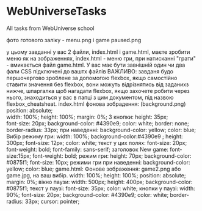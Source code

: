 # WebUniverseTasks
All tasks from WebUniverse school 

фото готового заліку - menu.png і game paused.png

у цьому завданні у вас 2 файли, index.html і game.html, маєте зробити меню як на зображеннях, index.html - меню гри,
 при натисканні "грати" - вмикається файл game.html. У вас має бути завнішній один чи два фали CSS підключені до ваштх файлів
ВАЖЛИВО: завданя будо першочергово зроблене за допомогою  flexbox, якщо самостійно ставити значення без flеxbox, вони можуть відрізнятись від заданихз нижче,
шпаргалка щоб нагадати flexbox, якщо захочете робити через нього,  знаходиться у вас в папці з цим документом, під назвою flexbox_cheatsheat.
index.html
фонова зобрадення: 
(background.png) position: absolute;  
	width: 100%; 
	height: 100%; 
	margin: 0%;
3 кнопки: 
	height: 35px;  
	font-size: 20px; 
	background-color: #4390e9; 
	color: white; 
	border: none; 
	border-radius: 33px;
при наведенні:
 	background-color: yellow;
 	color: blue;
Вибір режиму гри: 
    	width: 100%;
   	background-color:#4390e9 ;
   	height: 300px;
    	font-size: 12px;
    	color: white;
текст у цих полях:
	font-size: 20px;
    	font-weight: bold;
    	font-family: sans-serif;
заголовок New game:
    	font-size:15px;
    	font-weight: bold;
режим гри:
	height: 70px;
    	background-color: #0875f1;
    	font-size: 10px;
режими гри при наведенні:
    	background-color: yellow;
    	color: blue;
game.html:
Фонове зображення: 
	game2.png або game.jpg, на ваш вибір.
	width: 100%;
    	height: 100%;
    	position: absolute;
	margin: 0%;
вікно паузи: 
	width: 500px;
    	height: 400px;
    	background-color: #0875f1;
текст у паузі: 
	font-size: 35px;
    	color: white;
кнопки у паузі:
	width: 90%;
	font-size: 20px;
	background-color: #4390e9;
	color: white;
    	border-radius: 33px;
    	cursor: pointer;
